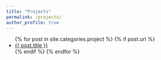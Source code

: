 ```yaml
---
title: "Projects"
permalink: /projects/
author_profile: true
---
```

<ul>
  {% for post in site.categories.project %}
    {% if post.url %}
        <li><a href="{{ post.url }}">{{ post.title }}</a></li>
    {% endif %}
  {% endfor %}
</ul>
